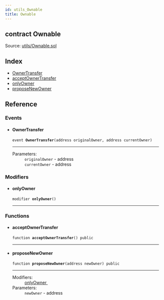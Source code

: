 ```yaml
---
id: utils_Ownable
title: Ownable
---
```


<div class="contract-doc"><div class="contract"><h2 class="contract-header"><span class="contract-kind">contract</span> Ownable</h2><div class="source">Source: <a href="git+https://github.com/repux/repux-smart-contracts/blob/v1.3.1/contracts/utils/Ownable.sol" target="_blank">utils/Ownable.sol</a></div></div><div class="index"><h2>Index</h2><ul><li><a href="api_utils_Ownable.md#OwnerTransfer">OwnerTransfer</a></li><li><a href="api_utils_Ownable.md#acceptownertransfer">acceptOwnerTransfer</a></li><li><a href="api_utils_Ownable.md#onlyowner">onlyOwner</a></li><li><a href="api_utils_Ownable.md#proposenewowner">proposeNewOwner</a></li></ul></div><div class="reference"><h2>Reference</h2><div class="events"><h3>Events</h3><ul><li><div class="item event"><span id="OwnerTransfer" class="anchor-marker"></span><h4 class="name">OwnerTransfer</h4><div class="body"><code class="signature">event <strong>OwnerTransfer</strong><span>(address originalOwner, address currentOwner) </span></code><hr/><dl><dt><span class="label-parameters">Parameters:</span></dt><dd><div><code>originalOwner</code> - address</div><div><code>currentOwner</code> - address</div></dd></dl></div></div></li></ul></div><div class="modifiers"><h3>Modifiers</h3><ul><li><div class="item modifier"><span id="onlyOwner" class="anchor-marker"></span><h4 class="name">onlyOwner</h4><div class="body"><code class="signature">modifier <strong>onlyOwner</strong><span>() </span></code><hr/></div></div></li></ul></div><div class="functions"><h3>Functions</h3><ul><li><div class="item function"><span id="acceptOwnerTransfer" class="anchor-marker"></span><h4 class="name">acceptOwnerTransfer</h4><div class="body"><code class="signature">function <strong>acceptOwnerTransfer</strong><span>() </span><span>public </span></code><hr/></div></div></li><li><div class="item function"><span id="proposeNewOwner" class="anchor-marker"></span><h4 class="name">proposeNewOwner</h4><div class="body"><code class="signature">function <strong>proposeNewOwner</strong><span>(address newOwner) </span><span>public </span></code><hr/><dl><dt><span class="label-modifiers">Modifiers:</span></dt><dd><a href="api_utils_Ownable.md#onlyowner">onlyOwner </a></dd><dt><span class="label-parameters">Parameters:</span></dt><dd><div><code>newOwner</code> - address</div></dd></dl></div></div></li></ul></div></div></div>
